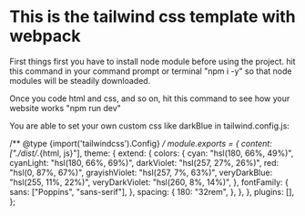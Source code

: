 # This is the tailwind css template with webpack 
First things first you have to install node module before using the project.
hit this command in your command prompt or terminal "npm i -y" so that node modules will be steadily downloaded.

Once you code html and css, and so on, hit this command to see how your website works "npm run dev"

You are able to set your own custom css like darkBlue in tailwind.config.js:

/** @type {import('tailwindcss').Config} */
module.exports = {
  content: ["./dist/*.{html, js}"],
  theme: {
    extend: {
      colors: {
        cyan: "hsl(180, 66%, 49%)",
        cyanLight: "hsl(180, 66%, 69%)",
        darkViolet: "hsl(257, 27%, 26%)",
        red: "hsl(0, 87%, 67%)",
        grayishViolet: "hsl(257, 7%, 63%)",
        veryDarkBlue: "hsl(255, 11%, 22%)",
        veryDarkViolet: "hsl(260, 8%, 14%)",
      },
      fontFamily: {
        sans: ["Poppins", "sans-serif"],
      },
      spacing: {
        180: "32rem",
      },
    },
  },
  plugins: [],
};
